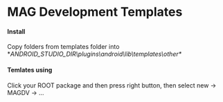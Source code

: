 # MAG Development Templates


#### Install

Copy folders from templates folder into **ANDROID_STUDIO_DIR\plugins\android\lib\templates\other\**

#### Temlates using

Click your ROOT package and then press right button, then select new -> MAGDV -> ...
